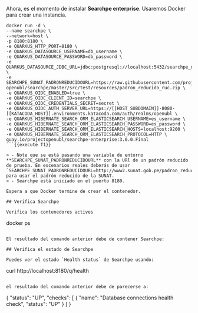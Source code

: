 Ahora, es el momento de instalar **Searchpe enterprise**. Usaremos Docker para crear una instancia.

```
docker run -d \
--name searchpe \
--network=host \
-p 8180:8180 \
-e QUARKUS_HTTP_PORT=8180 \
-e QUARKUS_DATASOURCE_USERNAME=db_username \
-e QUARKUS_DATASOURCE_PASSWORD=db_password \
-e QUARKUS_DATASOURCE_JDBC_URL=jdbc:postgresql://localhost:5432/searchpe_db \
-e SEARCHPE_SUNAT_PADRONREDUCIDOURL=https://raw.githubusercontent.com/project-openubl/searchpe/master/src/test/resources/padron_reducido_ruc.zip \
-e QUARKUS_OIDC_ENABLED=true \
-e QUARKUS_OIDC_CLIENT_ID=searchpe \
-e QUARKUS_OIDC_CREDENTIALS_SECRET=secret \
-e QUARKUS_OIDC_AUTH_SERVER_URL=https://[[HOST_SUBDOMAIN]]-8080-[[KATACODA_HOST]].environments.katacoda.com/auth/realms/openubl \
-e QUARKUS_HIBERNATE_SEARCH_ORM_ELASTICSEARCH_USERNAME=es_username \
-e QUARKUS_HIBERNATE_SEARCH_ORM_ELASTICSEARCH_PASSWORD=es_password \
-e QUARKUS_HIBERNATE_SEARCH_ORM_ELASTICSEARCH_HOSTS=localhost:9200 \
-e QUARKUS_HIBERNATE_SEARCH_ORM_ELASTICSEARCH_PROTOCOL=HTTP \
quay.io/projectopenubl/searchpe-enterprise:3.0.0.Final
```{{execute T1}}

> - Note que se está pasando una variable de entorno **SEARCHPE_SUNAT_PADRONREDUCIDOURL** con la URl de un padrón reducido de prueba. En escenarios reales deberás de usar `SEARCHPE_SUNAT_PADRONREDUCIDOURL=http://www2.sunat.gob.pe/padron_reducido_ruc.zip` para usar el padrón reducido de la SUNAT.
> - Searchpe está iniciado en el puerto 8180.

Espera a que Docker termine de crear el contenedor.

## Verifica Searchpe

Verifica los contenedores activos

```
docker ps
```{{execute T1}}

El resultado del comando anterior debe de contener Searchpe:

## Verifica el estado de Searchpe

Puedes ver el estado `Health status` de Searchpe usando:

```
curl http://localhost:8180/q/health
```{{execute T1}}

el resultado del comando anterior debe de parecerse a:

```
{
    "status": "UP",
    "checks": [
        {
            "name": "Database connections health check",
            "status": "UP"
        }
    ]
}
```